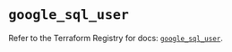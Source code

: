 # `google_sql_user`

Refer to the Terraform Registry for docs: [`google_sql_user`](https://registry.terraform.io/providers/hashicorp/google-beta/6.11.1/docs/resources/google_sql_user).
